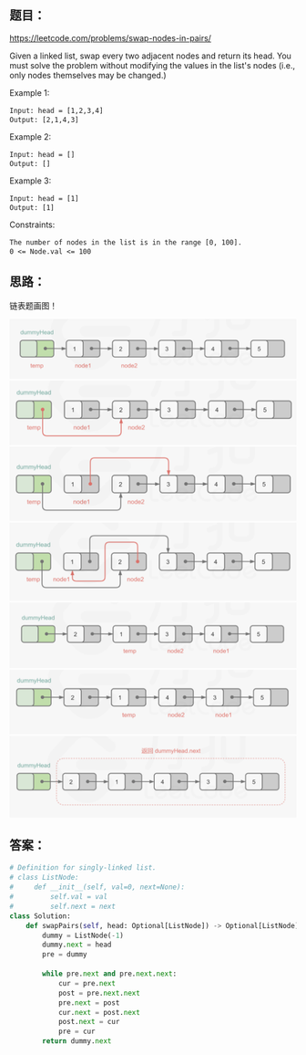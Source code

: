 ## 题目：
https://leetcode.com/problems/swap-nodes-in-pairs/

Given a linked list, swap every two adjacent nodes and return its head. You must solve the problem without modifying the values in the list's nodes (i.e., only nodes themselves may be changed.)

 

Example 1:
```
Input: head = [1,2,3,4]
Output: [2,1,4,3]
```
Example 2:
```
Input: head = []
Output: []
```
Example 3:
```
Input: head = [1]
Output: [1]
``` 

Constraints:
```
The number of nodes in the list is in the range [0, 100].
0 <= Node.val <= 100
```

## 思路：
链表题画图！

![a](https://github.com/SSRRBB/Leetcode/blob/main/Images/238.png)
![a](https://github.com/SSRRBB/Leetcode/blob/main/Images/239.png)
![a](https://github.com/SSRRBB/Leetcode/blob/main/Images/240.png)
![a](https://github.com/SSRRBB/Leetcode/blob/main/Images/241.png)
![a](https://github.com/SSRRBB/Leetcode/blob/main/Images/242.png)
![a](https://github.com/SSRRBB/Leetcode/blob/main/Images/243.png)
![a](https://github.com/SSRRBB/Leetcode/blob/main/Images/244.png)




## 答案：
```python
# Definition for singly-linked list.
# class ListNode:
#     def __init__(self, val=0, next=None):
#         self.val = val
#         self.next = next
class Solution:
    def swapPairs(self, head: Optional[ListNode]) -> Optional[ListNode]:
        dummy = ListNode(-1)
        dummy.next = head
        pre = dummy
        
        while pre.next and pre.next.next:
            cur = pre.next
            post = pre.next.next
            pre.next = post
            cur.next = post.next
            post.next = cur
            pre = cur
        return dummy.next
   
        

```
